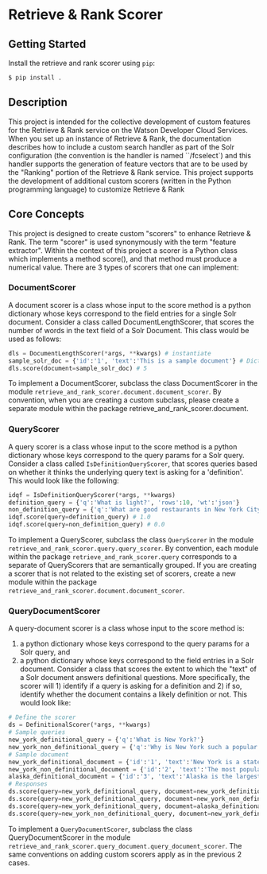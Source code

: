 # Retrieve & Rank Scorer

## Getting Started
Install the retrieve and rank scorer using `pip`:

```bash
$ pip install .
```

## Description
This project is intended for the collective development of custom features for the Retrieve & Rank service on the Watson Developer Cloud Services. When you set up an instance of Retrieve & Rank, the documentation describes how to include a custom search handler as part of the Solr configuration (the convention is the handler is named ``/fcselect`) and this handler supports the generation of feature vectors that are to be used by the "Ranking" portion of the Retrieve & Rank service. This project supports the development of additional custom scorers (written in the Python programming language) to customize Retrieve & Rank

## Core Concepts
This project is designed to create custom "scorers" to enhance Retrieve & Rank. The term "scorer" is used synonymously with the term "feature extractor". Within the context of this project a scorer is a Python class which implements a method score(), and that method must produce a numerical value. There are 3 types of scorers that one can implement:

### DocumentScorer
A document scorer is a class whose input to the score method is a python dictionary whose keys correspond to the field entries for a single Solr document. Consider a class called DocumentLengthScorer, that scores the number of words in the text field of a Solr Document. This class would be used as follows:

```python
dls = DocumentLengthScorer(*args, **kwargs) # instantiate
sample_solr_doc = {'id':'1', 'text':'This is a sample document'} # Dictionary containing fields
dls.score(document=sample_solr_doc) # 5
```

To implement a DocumentScorer, subclass the class DocumentScorer in the module `retrieve_and_rank_scorer.document.document_scorer`. By
convention, when you are creating a custom subclass, please create a separate module within the package retrieve_and_rank_scorer.document.

### QueryScorer
A query scorer is a class whose input to the score method is a python dictionary whose keys correspond to the query params for a Solr query. Consider a class called `IsDefinitionQueryScorer`, that scores queries based on whether it thinks the underlying query text is asking for a 'definition'. This would look like the following:

```python
idqf = IsDefinitionQueryScorer(*args, **kwargs)
definition_query = {'q':'What is light?', 'rows':10, 'wt':'json'}
non_definition_query = {'q':'What are good restaurants in New York City?', 'rows':10, 'wt':'json'}
idqf.score(query=definition_query) # 1.0
idqf.score(query=non_definition_query) # 0.0
```

To implement a QueryScorer, subclass the class `QueryScorer` in the module `retrieve_and_rank_scorer.query.query_scorer`. By convention, each module within the package `retrieve_and_rank_scorer.query` corresponds to a separate of QueryScorers that are semantically grouped. If you are creating a scorer that is not related to the existing set of scorers, create a new module within the package `retrieve_and_rank_scorer.document.document_scorer`.

### QueryDocumentScorer
A query-document scorer is a class whose input to the score method is:
 1. a python dictionary whose keys correspond to the query params for a Solr query, and
 2. a python dictionary whose keys correspond to the field entries in a Solr document. Consider a class that scores the extent to which the "text" of a Solr document answers definitional questions. More specifically, the scorer will 1) identify if a query is asking for a definition and 2) if so, identify whether the document contains a likely definition or not. This would look like:

```python
# Define the scorer
ds = DefinitionalScorer(*args, **kwargs)
# Sample queries
new_york_definitional_query = {'q':'What is New York?'}
new_york_non_definitional_query = {'q':'Why is New York such a popular city?'}
# Sample document
new_york_definitional_document = {'id':'1', 'text':'New York is a state in the Northeast of the USA. It neighbors both Pennsylvania and Connecticut.'}
new_york_non_definitional_document = {'id':'2', 'text':'The most popular area in New York is New York City, which is the largest city in the US.'}
alaska_definitional_document = {'id':'3', 'text':'Alaska is the largest state in the USA. Alaska was formally made a state in 1959.'}
# Responses
ds.score(query=new_york_definitional_query, document=new_york_definitional_document) # High score because doc query looking for a definition and doc contains it
ds.score(query=new_york_definitional_query, document=new_york_non_definitional_document) # Low score, because doc doesn't contain a definition
ds.score(query=new_york_definitional_query, document=alaska_definitional_document) # Low score, because doc doesn't contain right definition
ds.score(query=new_york_non_definitional_query, document=new_york_definitional_document) # Low score, because query isn't looking for definition
```

To implement a `QueryDocumentScorer`, subclass the class QueryDocumentScorer in the module `retrieve_and_rank_scorer.query_document.query_document_scorer`. The same conventions on adding custom scorers apply as in the previous 2 cases.
